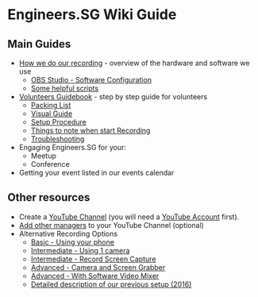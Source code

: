 # Engineers.SG Wiki Guide

## Main Guides

- [How we do our recording](./how_we_do_it/README.md) - overview of the hardware and software we use
	- [OBS Studio - Software Configuration](./obs)
	- [Some helpful scripts](./scripts)
- [Volunteers Guidebook](./guidebook/README.md) - step by step guide for volunteers
	- [Packing List](./guidebook/README.md#packing-list)
	- [Visual Guide](./guidebook/README.md#visual-guide)
	- [Setup Procedure](./guidebook/README.md#setup-procedure)
	- [Things to note when start Recording](./guidebook/README.md#start-recording)
	- [Troubleshooting](./guidebook/README.md#troubleshooting)
- Engaging Engineers.SG for your:
	- Meetup
	- Conference
- Getting your event listed in our events calendar

## Other resources

- Create a [YouTube Channel](./01_create_youtube_channel/) (you will need a [YouTube Account](http://youtube.com) first).
- [Add other managers](./01_create_youtube_channel/add_managers.md) to your YouTube Channel (optional)
- Alternative Recording Options
	- [Basic - Using your phone](./02_using_your_phone/)
	- [Intermediate - Using 1 camera](./03_using_1_camera/)
	- [Intermediate - Record Screen Capture](./04_record_screen_capture/)
	- [Advanced - Camera and Screen Grabber](./05_camera_and_screen_grabber/)
	- [Advanced - With Software Video Mixer](./06_with_software_video_mixer/)
	- [Detailed description of our previous setup (2016)](./07_setup_2016)


